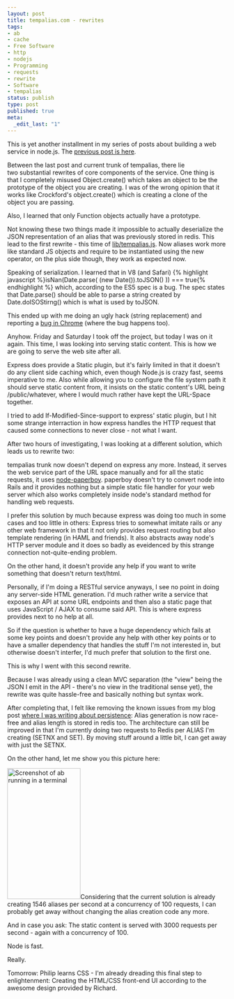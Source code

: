 ```yaml
---
layout: post
title: tempalias.com - rewrites
tags:
- ab
- cache
- Free Software
- http
- nodejs
- Programming
- requests
- rewrite
- Software
- tempalias
status: publish
type: post
published: true
meta:
  _edit_last: "1"
---
```

This is yet another installment in my series of posts about building a web service in node.js. The <a href="/2010/04/tempalias-com-the-cake-is-a-lie/">previous post is here</a>.

Between the last post and current trunk of tempalias, there lie two substantial rewrites of core components of the service. One thing is that I completely misused Object.create() which takes an object to be the prototype of the object you are creating. I was of the wrong opinion that it works like Crockford's object.create() which is creating a clone of the object you are passing.

Also, I learned that only Function objects actually have a prototype.

Not knowing these two things made it impossible to actually deserialize the JSON representation of an alias that was previously stored in redis. This lead to the first rewrite - this time of <a href="http://github.com/pilif/tempalias/blob/master/lib/tempalias.js">lib/tempalias.js</a>. Now aliases work more like standard JS objects and require to be instantiated using the new operator, on the plus side though, they work as expected now.

Speaking of serialization. I learned that in V8 (and Safari)
{% highlight javascript %}isNan(Date.parse( (new Date()).toJSON() )) === true{% endhighlight %}
which, according to the ES5 spec is a bug. The spec states that Date.parse() should be able to parse a string created by Date.doISOStirng() which is what is used by toJSON.

This ended up with me doing an ugly hack (string replacement) and reporting a <a href="http://crbug.com/41754">bug in Chrome</a> (where the bug happens too).

Anyhow. Friday and Saturday I took off the project, but today I was on it again. This time, I was looking into serving static content. This is how we are going to serve the web site after all.

Express does provide a Static plugin, but it's fairly limited in that it doesn't do any client side caching which, even though Node.js is crazy fast, seems imperative to me. Also while allowing you to configure the file system path it should serve static content from, it insists on the static content's URL being /public/whatever, where I would much rather have kept the URL-Space together.

I tried to add If-Modified-Since-support to express' static plugin, but I hit some strange interraction in how express handles the HTTP request that caused some connections to never close - not what I want.

After two hours of investigating, I was looking at a different solution, which leads us to rewrite two:

tempalias trunk now doesn't depend on express any more. Instead, it serves the web service part of the URL space manually and for all the static requests, it uses <a href="http://github.com/felixge/node-paperboy">node-paperboy</a>. paperboy doesn't try to convert node into Rails and it provides nothing but a simple static file handler for your web server which also works completely inside node's standard method for handling web requests.

I prefer this solution by much because express was doing too much in some cases and too little in others: Express tries to somewhat imitate rails or any other web framework in that it not only provides request routing but also template rendering (in HAML and friends). It also abstracts away node's HTTP server module and it does so badly as eveidenced by this strange connection not-quite-ending problem.

On the other hand, it doesn't provide any help if you want to write something that doesn't return text/html.

Personally, if I'm doing a RESTful service anyways, I see no point in doing any server-side HTML generation. I'd much rather write a service that exposes an API at some URL endpoints and then also a static page that uses JavaScript / AJAX to consume said API. This is where express provides next to no help at all.

So if the question is whether to have a huge dependency which fails at some key points and doesn't provide any help with other key points or to have a smaller dependency that handles the stuff I'm not interested in, but otherwise doesn't interfer, I'd much prefer that solution to the first one.

This is why I went with this second rewrite.

Because I was already using a clean MVC separation (the "view" being the JSON I emit in the API - there's no view in the traditional sense yet), the rewrite was quite hassle-free and basically nothing but syntax work.

After completing that, I felt like removing the known issues from my blog post <a href="http://www.gnegg.ch/2010/04/tempalias-com-persistence/">where I was writing about persistence</a>: Alias generation is now race-free and alias length is stored in redis too. The architecture can still be improved in that I'm currently doing two requests to Redis per ALIAS I'm creating (SETNX and SET). By moving stuff around a little bit, I can get away with just the SETNX.

On the other hand, let me show you this picture here:

<a href="http://www.gnegg.ch/wp-content/uploads/2010/04/Screen-shot-2010-04-19-at-00.36.52.png"><img class="aligncenter size-medium wp-image-689" title="Screenshot of ab running" src="http://www.gnegg.ch/wp-content/uploads/2010/04/Screen-shot-2010-04-19-at-00.36.52-168x300.png" alt="Screenshot of ab running in a terminal" width="168" height="300" /></a>Considering that the current solution is already creating 1546 aliases per second at a concurrency of 100 requests, I can probably get away without changing the alias creation code any more.

And in case you ask: The static content is served with 3000 requests per second - again with a concurrency of 100.

Node is fast.

Really.

Tomorrow: Philip learns CSS - I'm already dreading this final step to enlightenment: Creating the HTML/CSS front-end UI according to the awesome design provided by Richard.
